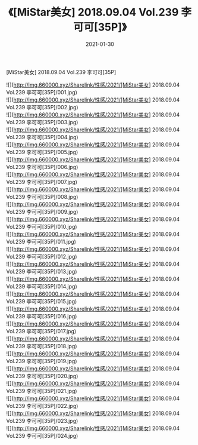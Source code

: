 ﻿---
layout: post
title:  《[MiStar美女] 2018.09.04 Vol.239 李可可[35P]》
date:   2021-01-30
img: http://img.660000.xyz/Sharelink/性感/2021/[MiStar美女] 2018.09.04 Vol.239 李可可[35P]/000.jpg
categories: [美女, 清纯, 唯美]
---

[MiStar美女] 2018.09.04 Vol.239 李可可[35P]

  ![](http://img.660000.xyz/Sharelink/性感/2021/[MiStar美女] 2018.09.04 Vol.239 李可可[35P]/001.jpg) <br> ![](http://img.660000.xyz/Sharelink/性感/2021/[MiStar美女] 2018.09.04 Vol.239 李可可[35P]/002.jpg) <br> ![](http://img.660000.xyz/Sharelink/性感/2021/[MiStar美女] 2018.09.04 Vol.239 李可可[35P]/003.jpg) <br> ![](http://img.660000.xyz/Sharelink/性感/2021/[MiStar美女] 2018.09.04 Vol.239 李可可[35P]/004.jpg) <br> ![](http://img.660000.xyz/Sharelink/性感/2021/[MiStar美女] 2018.09.04 Vol.239 李可可[35P]/005.jpg) <br> ![](http://img.660000.xyz/Sharelink/性感/2021/[MiStar美女] 2018.09.04 Vol.239 李可可[35P]/006.jpg) <br> ![](http://img.660000.xyz/Sharelink/性感/2021/[MiStar美女] 2018.09.04 Vol.239 李可可[35P]/007.jpg) <br> ![](http://img.660000.xyz/Sharelink/性感/2021/[MiStar美女] 2018.09.04 Vol.239 李可可[35P]/008.jpg) <br> ![](http://img.660000.xyz/Sharelink/性感/2021/[MiStar美女] 2018.09.04 Vol.239 李可可[35P]/009.jpg) <br> ![](http://img.660000.xyz/Sharelink/性感/2021/[MiStar美女] 2018.09.04 Vol.239 李可可[35P]/010.jpg) <br> ![](http://img.660000.xyz/Sharelink/性感/2021/[MiStar美女] 2018.09.04 Vol.239 李可可[35P]/011.jpg) <br> ![](http://img.660000.xyz/Sharelink/性感/2021/[MiStar美女] 2018.09.04 Vol.239 李可可[35P]/012.jpg) <br> ![](http://img.660000.xyz/Sharelink/性感/2021/[MiStar美女] 2018.09.04 Vol.239 李可可[35P]/013.jpg) <br> ![](http://img.660000.xyz/Sharelink/性感/2021/[MiStar美女] 2018.09.04 Vol.239 李可可[35P]/014.jpg) <br> ![](http://img.660000.xyz/Sharelink/性感/2021/[MiStar美女] 2018.09.04 Vol.239 李可可[35P]/015.jpg) <br> ![](http://img.660000.xyz/Sharelink/性感/2021/[MiStar美女] 2018.09.04 Vol.239 李可可[35P]/016.jpg) <br> ![](http://img.660000.xyz/Sharelink/性感/2021/[MiStar美女] 2018.09.04 Vol.239 李可可[35P]/017.jpg) <br> ![](http://img.660000.xyz/Sharelink/性感/2021/[MiStar美女] 2018.09.04 Vol.239 李可可[35P]/018.jpg) <br> ![](http://img.660000.xyz/Sharelink/性感/2021/[MiStar美女] 2018.09.04 Vol.239 李可可[35P]/019.jpg) <br> ![](http://img.660000.xyz/Sharelink/性感/2021/[MiStar美女] 2018.09.04 Vol.239 李可可[35P]/020.jpg) <br> ![](http://img.660000.xyz/Sharelink/性感/2021/[MiStar美女] 2018.09.04 Vol.239 李可可[35P]/021.jpg) <br> ![](http://img.660000.xyz/Sharelink/性感/2021/[MiStar美女] 2018.09.04 Vol.239 李可可[35P]/022.jpg) <br> ![](http://img.660000.xyz/Sharelink/性感/2021/[MiStar美女] 2018.09.04 Vol.239 李可可[35P]/023.jpg) <br> ![](http://img.660000.xyz/Sharelink/性感/2021/[MiStar美女] 2018.09.04 Vol.239 李可可[35P]/024.jpg) <br>